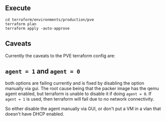 ## Execute
```
cd terraform/environments/production/pve
terraform plan
terraform apply -auto-approve
```

## Caveats
Currently the caveats to the PVE terraform config are:

## `agent = 1` and `agent = 0`
both options are failing currently and is fixed by disabling the option manually via gui.  The root cause being that the packer image has the qemu agent enabled, but terraform is unable to disable it if doing `agent = 0`.  If `agent = 1` is used, then terraform will fail due to no network connectivity.

So either disable the agent manually via GUI, or don't put a VM in a vlan that doesn't have DHCP enabled.


